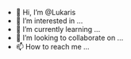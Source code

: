 - 👋 Hi, I’m @Lukaris
- 👀 I’m interested in ...
- 🌱 I’m currently learning ...
- 💞️ I’m looking to collaborate on ...
- 📫 How to reach me ...

<!---
Lukaris/Lukaris is a ✨ special ✨ repository because its `README.md` (this file) appears on your GitHub profile.
You can click the Preview link to take a look at your changes.
--->
